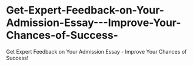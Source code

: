 # Get-Expert-Feedback-on-Your-Admission-Essay---Improve-Your-Chances-of-Success-
Get Expert Feedback on Your Admission Essay - Improve Your Chances of Success!
